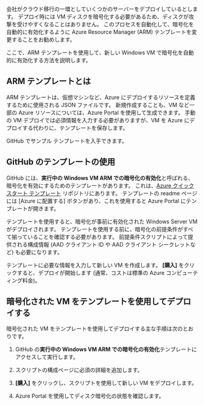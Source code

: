 会社がクラウド移行の一環としていくつかのサーバーをデプロイしているとします。 デプロイ時には VM ディスクを暗号化する必要があるため、ディスクが攻撃を受けやすくなることはありません。 このプロセスを自動化して、暗号化を自動的に有効化するように Azure Resource Manager (ARM) テンプレートを変更することをお勧めします。

ここで、ARM テンプレートを使用して、新しい Windows VM で暗号化を自動的に有効化する方法を説明します。

## <a name="what-are-arm-templates"></a>ARM テンプレートとは

ARM テンプレートは、仮想マシンなど、Azure にデプロイするリソースを定義するために使用される JSON ファイルです。 新規作成することも、VM など一部の Azure リソースについては、Azure Portal を使用して生成できます。 手動の VM デプロイでは必須情報を入力する必要がありますが、VM を Azure にデプロイする代わりに、テンプレートを保存します。

GitHub でサンプル テンプレートを入手できます。

## <a name="using-github-templates"></a>GitHub のテンプレートの使用

GitHub には、**実行中の Windows VM ARM での暗号化の有効化**と呼ばれる、暗号化を有効にするためのテンプレートがあります。 これは、[Azure クイック スタート テンプレート](https://github.com/Azure/azure-quickstart-templates) リポジトリにあります。 テンプレートの readme ページには [Azure に配置する] ボタンがあり、これを使用すると Azure Portal にテンプレートが開きます。

テンプレートを使用すると、暗号化が事前に有効化された Windows Server VM がデプロイされます。 テンプレートを使用する前に、暗号化の前提条件がすべて揃っていることを確認する必要があります。 前提条件スクリプトによって提供される構成情報 (AAD クライアント ID や AAD クライアント シークレットなど) も必要になります。

テンプレートに必要な情報を入力して新しい VM を作成します。 **[購入]** をクリックすると、デプロイが開始します (通常、コストは標準の Azure コンピューティング料金)。

## <a name="deploy-an-encrypted-vm-by-using-a-template"></a>暗号化された VM をテンプレートを使用してデプロイする

暗号化された VM をテンプレートを使用してデプロイする主な手順は次のとおりです。

1. GitHub の**実行中の Windows VM ARM での暗号化の有効化**テンプレートにアクセスして実行します。

1. スクリプトの構成ページに必須の詳細を追加します。

1. **[購入]** をクリックし、スクリプトを使用して新しい VM をデプロイします。

1. Azure Portal を使用してディスク暗号化の状態を確認します。

